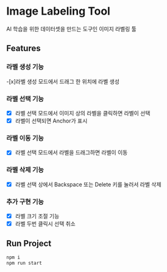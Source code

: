 # Image Labeling Tool

AI 학습을 위한 데이터셋을 만드는 도구인 이미지 라벨링 툴

## Features

### 라벨 생성 기능

-[x]라벨 생성 모드에서 드래그 한 위치에 라벨 생성

### 라벨 선택 기능

- [x] 라벨 선택 모드에서 이미지 상의 라벨을 클릭하면 라벨이 선택
- [x] 라벨이 선택되면 Anchor가 표시

### 라벨 이동 기능

- [x] 라벨 선택 모드에서 라벨을 드래그하면 라벨이 이동

### 라벨 삭제 기능

- [x] 라벨 선택 상에서 Backspace 또는 Delete 키를 눌러서 라벨 삭제

### 추가 구현 기능

- [x] 라벨 크기 조절 기능
- [x] 라벨 두번 클릭시 선택 취소

## Run Project

```bash
npm i
npm run start
```
